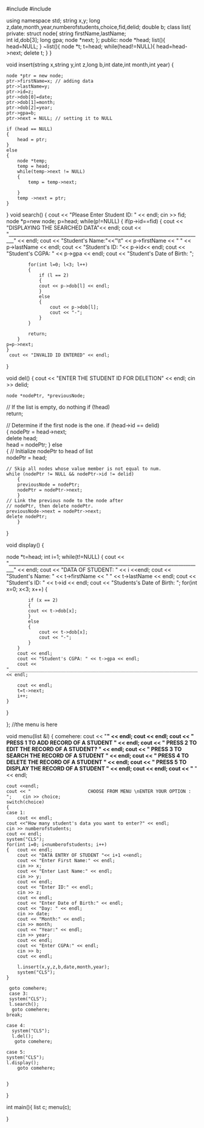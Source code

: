 #include<iostream>
#include <cstdlib>

using namespace std;
string x,y;
long z,date,month,year,numberofstudents,choice,fid,delid;
double b;
class list{
 	private:
 		struct node{
			string firstName,lastName;   
 			int id,dob[3];
    	    long gpa;
			node *next;
		};
	public:
		node *head;
		list(){
			head=NULL;
		}
	~list(){
 		node *t;
 		t=head;
 		while(head!=NULL){
 			head=head->next;
 			delete t;
		}
	}

void insert(string x,string y,int z,long b,int date,int month,int year)
{
	
	node *ptr = new node;
 	ptr->firstName=x; // adding data
 	ptr->lastName=y;
 	ptr->id=z;
 	ptr->dob[0]=date;
 	ptr->dob[1]=month;
 	ptr->dob[2]=year;
	ptr->gpa=b;
	ptr->next = NULL; // setting it to NULL

	if (head == NULL)
	{
		head = ptr;
	}
	else
	{
		node *temp;
		temp = head;
		while(temp->next != NULL)
		{
			temp = temp->next;
			
		}
		temp ->next = ptr;
	}
}
void search()
{
	cout << "Please Enter Student ID: " << endl;
	cin >> fid;
	node *p=new node;
    p=head;
    while(p!=NULL)
	{
        if(p->id==fid)
		{
            cout << "DISPLAYING THE SEARCHED DATA"<< endl;
	        cout << "________________________________________________________________________________" << endl;
            cout <<  "Student's Name:"<<"\t" << p->firstName << " " << p->lastName << endl;
            cout <<  "Student's ID: "<< p->id<< endl;
            cout << "Student's CGPA: " << p->gpa << endl;
            cout << "Student's Date of Birth: ";  
           
            for(int l=0; l<3; l++)
			{
            	if (l == 2)
    			{
    			cout << p->dob[l] << endl;	
				}
				else
				{
					cout << p->dob[l];
					cout << "-";
				}
            }
	      
            return;
        }
	p=p->next;
    }
     cout << "INVALID ID ENTERED" << endl;
}

void del()
{
cout << "ENTER THE STUDENT ID FOR DELETION" << endl;
cin >> delid;

	node *nodePtr, *previousNode;

// If the list is empty, do nothing	
	if (!head)		
		return;
		
// Determine if the first node is the one.
	if (head->id == delid)	
		{
		nodePtr = head->next;		
		delete head;		
		head = nodePtr;	
		}
	else	
		{
		// Initialize nodePtr to head of list		
		nodePtr = head;
		
		
	// Skip all nodes whose value member is not equal to num.
	while (nodePtr != NULL && nodePtr->id != delid)		
		{
		previousNode = nodePtr;
		nodePtr = nodePtr->next;
		}		
	// Link the previous node to the node after		
	// nodePtr, then delete nodePtr.		
	previousNode->next = nodePtr->next;		
	delete nodePtr;
		}
		
}

 void display()
{

  node *t=head;
  int i=1;
    while(t!=NULL)
    {	cout << "________________________________________________________________________________" << endl;
    	cout << "DATA OF STUDENT: " << i <<endl;
    	cout << "Student's Name: " << t->firstName << " " << t->lastName << endl;
    	cout << "Student's ID: " << t->id << endl;
    	cout << "Students's Date of Birth: ";
    	for(int x=0; x<3; x++)
    	{
    		
    		if (x == 2)
    		{
    		cout << t->dob[x];	
			}
			else
			{
				cout << t->dob[x];
				cout << "-";
			}
		}
		cout << endl;
		cout << "Student's CGPA: " << t->gpa << endl;
		cout << "________________________________________________________________________________" << endl;

    	cout << endl;
    	t=t->next;
    	i++;
	}
}


};
//the menu is here

void menu(list &l)
{
	comehere:
	cout << "________________________________________________________________________________" << endl;
	cout << endl;
	cout <<  "                  PRESS 1 TO ADD RECORD OF A STUDENT          " << endl;
	cout <<  "                  PRESS 2 TO EDIT THE RECORD OF A STUDENT?    " << endl;
	cout <<  "                  PRESS 3 TO SEARCH THE RECORD OF A STUDENT   " << endl;
	cout <<  "                  PRESS 4 TO DELETE THE RECORD OF A STUDENT   " << endl;
	cout <<  "                  PRESS 5 TO DISPLAY THE RECORD OF A STUDENT  " << endl;
	cout << endl;
    cout << "________________________________________________________________________________ " << endl;



	cout <<endl;
	cout << "                     CHOOSE FROM MENU \nENTER YOUR OPTION : ";    cin >> choice;
	switch(choice)
	{
	case 1:
		cout << endl;
	cout <<"How many student's data you want to enter?" << endl;
	cin >> numberofstudents;
	cout << endl;
	system("CLS");
	for(int i=0; i<numberofstudents; i++)
	{   cout << endl;
		cout << "DATA ENTRY OF STUDENT "<< i+1 <<endl;
		cout << "Enter First Name:" << endl;
		cin >> x;
		cout << "Enter Last Name:" << endl;
		cin >> y;
		cout << endl;
		cout << "Enter ID:" << endl;
		cin >> z;
		cout << endl;
		cout << "Enter Date of Birth:" << endl;
		cout << "Day: " << endl;
		cin >> date;
		cout << "Month:" << endl;
		cin >> month;
		cout << "Year:" << endl;
		cin >> year;
		cout << endl;
		cout << "Enter CGPA:" << endl;
		cin >> b;
		cout << endl;

		l.insert(x,y,z,b,date,month,year); 
		system("CLS");
	}

	 goto comehere;
	 case 3:
     system("CLS");
	 l.search();
	  goto comehere;
    break;

    case 4:
	  system("CLS");
	  l.del();
	   goto comehere;
	  
    case 5:
    system("CLS");
    l.display();
    	goto comehere;


	}
}

int main(){
list c;
menu(c);

}
